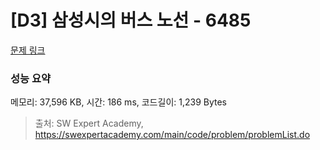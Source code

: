 # [D3] 삼성시의 버스 노선 - 6485 

[문제 링크](https://swexpertacademy.com/main/code/problem/problemDetail.do?contestProbId=AWczm7QaACgDFAWn) 

### 성능 요약

메모리: 37,596 KB, 시간: 186 ms, 코드길이: 1,239 Bytes



> 출처: SW Expert Academy, https://swexpertacademy.com/main/code/problem/problemList.do